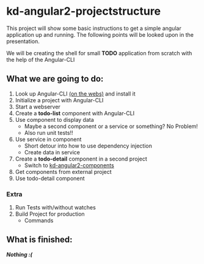 # kd-angular2-projectstructure

This project will show some basic instructions to get a simple angular application up and running.
The following points will be looked upon in the presentation.

We will be creating the shell for small **TODO** application from scratch with the help of the Angular-CLI 

## What we are going to do:

1. Look up Angular-CLI [(on the webs)](https://github.com/angular/angular-cli) and install it 
2. Initialize a project with Angular-CLI
3. Start a webserver
4. Create a **todo-list** component with Angular-CLI
0. Use component to display data
    * Maybe a second component or a service or something? No Problem!
    * Also run unit tests!!
0. Use service in component
    * Short detour into how to use dependency injection
    * Create data in service 
0. Create a **todo-detail** component in a second project
    * Switch to [kd-angular2-components](https://github.com/mnieratschker/kd-angular2-components)
0. Get components from external project
0. Use todo-detail component

### Extra

1. Run Tests with/without watches
0. Build Project for production 
    * Commands

## What is finished:

**_Nothing :(_**